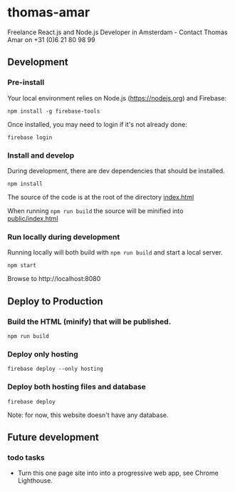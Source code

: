 # thomas-amar
Freelance React.js and Node.js Developer in Amsterdam - Contact Thomas Amar on +31 (0)6 21 80 98 99

## Development

### Pre-install
Your local environment relies on Node.js (https://nodejs.org) and Firebase:

```
npm install -g firebase-tools
```

Once installed, you may need to login if it's not already done:

```
firebase login
```

### Install and develop
During development, there are dev dependencies that should be installed.

```
npm install
```

The source of the code is at the root of the directory [index.html](index.html)

When running `npm run build` the source will be minified into [public/index.html](public/index.html)

### Run locally during development
Running locally will both build with `npm run build` and start a local server.

```
npm start
```

Browse to http://localhost:8080


## Deploy to Production

### Build the HTML (minify) that will be published.
```
npm run build
```

### Deploy only hosting
```
firebase deploy --only hosting
```

### Deploy both hosting files and database
```
firebase deploy
```

Note: for now, this website doesn't have any database.

## Future development

### todo tasks
- Turn this one page site into into a progressive web app, see Chrome Lighthouse.
